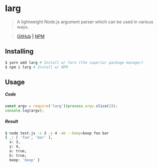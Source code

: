 # larg
> A lightweight Node.js argument parser which can be used in various ways.

> [GitHub](https://github.com/PassTheWessel/larg) **|** [NPM](https://npmjs.com/package/larg)

## Installing
```sh
$ yarn add larg # Install w/ Yarn (the superior package manager)
$ npm i larg # Install w/ NPM
```

## Usage
##### Code
```js
const argv = require('larg')(process.argv.slice(2));
console.log(argv);
```
##### Result
```sh
$ node test.js -x 3 -y 4 -ab --beep=boop foo bar
{ _: [ 'foo', 'bar' ],
  x: 3,
  y: 4,
  a: true,
  b: true,
  beep: 'boop' }
```